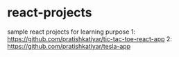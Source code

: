 # react-projects
sample react projects for learning purpose
1: https://github.com/pratishkatiyar/tic-tac-toe-react-app
2: https://github.com/pratishkatiyar/tesla-app
